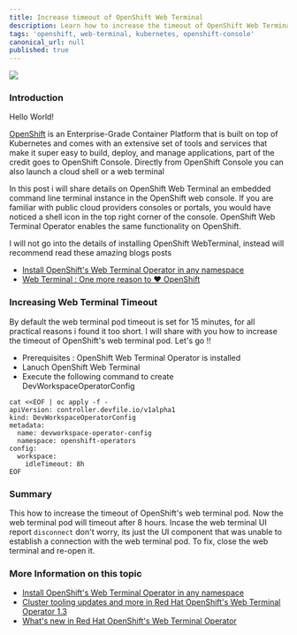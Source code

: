 ```yaml
---
title: Increase timeout of OpenShift Web Terminal 
description: Learn how to increase the timeout of OpenShift Web Terminal from 15 minutes to any time you want.
tags: 'openshift, web-terminal, kubernetes, openshift-console'
canonical_url: null
published: true
---
```

![](https://developers.redhat.com/sites/default/files/styles/article_feature/public/blog/2020/09/WebTerminal_TechPreview_1x.png)

### Introduction

Hello World!

[OpenShift](https://short.ksingh.in/rhd-openshift) is an Enterprise-Grade Container Platform that is built on top of Kubernetes and comes with an extensive set of tools and services that make it super easy to build, deploy, and manage applications, part of the credit goes to OpenShift Console. Directly from OpenShift Console you can also launch a cloud shell or a web terminal

In this post i will share details on OpenShift Web Terminal an embedded command line terminal instance in the OpenShift web console. If you are familiar with public cloud providers consoles or portals, you would have noticed a shell icon in the top right corner of the console. OpenShift Web Terminal Operator enables the same functionality on OpenShift. 

I will not go into the details of installing OpenShift WebTerminal, instead will recommend read  these amazing blogs posts

- [Install OpenShift's Web Terminal Operator in any namespace](https://short.ksingh.in/ocpwebterminal)
- [Web Terminal : One more reason to ❤️ OpenShift](https://ksingh7.medium.com/web-terminal-one-more-reason-to-%EF%B8%8F-openshift-38b640e8c6b)

### Increasing Web Terminal Timeout

By default the web terminal pod timeout is set for 15 minutes, for all practical reasons i found it too short. I will share with you how to increase the timeout of OpenShift's web terminal pod. Let's go !!

- Prerequisites : OpenShift Web Terminal Operator is installed
- Lanuch OpenShift Web Terminal
- Execute the following command to create DevWorkspaceOperatorConfig
```
cat <<EOF | oc apply -f -
apiVersion: controller.devfile.io/v1alpha1
kind: DevWorkspaceOperatorConfig
metadata:
  name: devworkspace-operator-config
  namespace: openshift-operators
config:
  workspace:
    idleTimeout: 8h
EOF
```

### Summary
This how to increase the timeout of OpenShift's web terminal pod. Now the web terminal pod will timeout after 8 hours. Incase the web terminal UI report `disconnect` don't worry, its just the UI component that was unable to establish a connection with the web terminal pod. To fix, close the web terminal and re-open it.

### More Information on this topic
- [Install OpenShift's Web Terminal Operator in any namespace](https://short.ksingh.in/ocpwebterminal)
- [Cluster tooling updates and more in Red Hat OpenShift's Web Terminal Operator 1.3](https://short.ksingh.in/ocpwebterminal2)
- [What's new in Red Hat OpenShift's Web Terminal Operator](https://short.ksingh.in/ocpwebterminal3)
